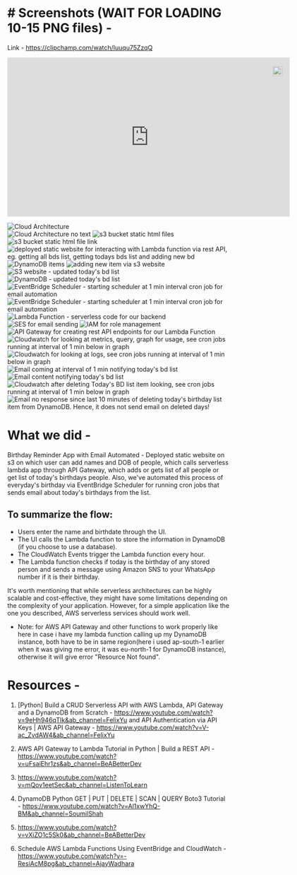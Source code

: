 # # Screenshots (WAIT FOR LOADING 10-15 PNG files) - 

Link - https://clipchamp.com/watch/Iuuqu75ZzqQ


<div style="position:relative;width:fit-content;height:fit-content;">
            <a style="position:absolute;top:20px;right:1rem;opacity:0.8;" href="https://clipchamp.com/watch/Iuuqu75ZzqQ?utm_source=embed&utm_medium=embed&utm_campaign=watch">
                <img loading="lazy" style="height:22px;" src="https://clipchamp.com/e.svg" alt="Made with Clipchamp" />
            </a>
            <iframe allow="autoplay;" allowfullscreen style="border:none" src="https://clipchamp.com/watch/Iuuqu75ZzqQ/embed" width="640" height="360"></iframe>
</div>

<img src="./Screenshots/Architecture5.png" alt="Cloud Architecture"> <br />
<img src="./Screenshots/Architecture6.png" alt="Cloud Architecture no text">
<img src="./Screenshots/ss1.png" alt="s3 bucket static html files">
<img src="./Screenshots/ss2.png" alt="s3 bucket static html file link">
<img src="./Screenshots/ss3.png" alt="deployed static website for interacting with Lambda function via rest API, eg. getting all bds list, getting todays bds list and adding new bd">
<img src="./Screenshots/ss4.png" alt="DynamoDB items">
<img src="./Screenshots/ss5.png" alt="adding new item via s3 website">
<img src="./Screenshots/ss6.png" alt="S3 website - updated today's bd list">
<img src="./Screenshots/ss7.png" alt="DynamoDB -  updated today's bd list">
<img src="./Screenshots/ss8.png" alt="EventBridge Scheduler - starting scheduler at 1 min interval cron job for email automation">
<img src="./Screenshots/ss9.png" alt="EventBridge Scheduler - starting scheduler at 1 min interval cron job for email automation">
<img src="./Screenshots/ss10.png" alt="Lambda Function - serverless code for our backend">
<img src="./Screenshots/ss11.png" alt="SES for email sending">
<img src="./Screenshots/ss12.png" alt="IAM for role management">
<img src="./Screenshots/ss13.png" alt="API Gateway for creating rest API endpoints for our Lambda Function">
<img src="./Screenshots/ss14.png" alt="Cloudwatch for looking at metrics, query, graph for usage, see cron jobs running at interval of 1 min below in graph">
<img src="./Screenshots/ss15.png" alt="Cloudwatch for looking at logs, see cron jobs running at interval of 1 min below in graph">
<img src="./Screenshots/ss16.png" alt="Email coming at interval of 1 min notifying today's bd list">
<img src="./Screenshots/ss17.png" alt="Email content notifying today's bd list">
<img src="./Screenshots/ss18.png" alt="Cloudwatch after deleting Today's BD list item looking, see cron jobs running at interval of 1 min below in graph">
<img src="./Screenshots/ss19.png" alt="Email no response since last 10 minutes of deleting today's birthday list item from DynamoDB. Hence, it does not send email on deleted days!">




# What we did - 
Birthday Reminder App with Email Automated - 
Deployed static website on s3 on which user can add names and DOB of people, which calls serverless lambda app through API Gateway, which adds or gets list of all people or get list of today's birthdays people. Also, we've automated this process of everyday's birthday via EventBridge Scheduler for running cron jobs that sends email about today's birthdays from the list.


<!-- 
- User: hey, i am learning aws, can i use aws serverless to create an application that have simple ui (namefield, datefield) and then run cron jobs every 1 hour to see if today is that person's borthday or not, if it is his birthday, send me on whatsapp channel about it.  

- ChatGPT: Yes, you can definitely use AWS serverless services to create such an application. AWS provides various serverless services that can help you build and deploy your application with minimal infrastructure management. Here's a high-level overview of how you can achieve this using AWS services:
Frontend (UI): You can create a simple UI with a name field and a date field using HTML, CSS, and JavaScript. You can host this static website on AWS S3 (Simple Storage Service).Backend (Serverless Functions): For the backend, you can use AWS Lambda, which is a serverless compute service. You can create a Lambda function that takes the name and birthdate as input, stores them, and checks if today is the person's birthday. You can use Node.js, Python, or other supported languages for writing the Lambda function.
Database (Optional): If you want to store the names and birthdates, you can use AWS DynamoDB, a NoSQL database service. DynamoDB is a serverless and fully managed database that will scale automatically based on your usage.
Cron Jobs (Scheduled Tasks): To run the cron jobs every hour, you can use AWS CloudWatch Events. You can create a CloudWatch Events rule to trigger the Lambda function at a specified schedule (e.g., every hour).
Messaging (WhatsApp Channel): To send messages on the WhatsApp channel, you can use the Amazon SNS (Simple Notification Service) to deliver messages to WhatsApp numbers. Note that the availability of the WhatsApp channel may vary depending on your region, as it is subject to WhatsApp Business API availability. -->

<h2>To summarize the flow:</h2>

- Users enter the name and birthdate through the UI.
- The UI calls the Lambda function to store the information in DynamoDB (if you choose to use a database).
- The CloudWatch Events trigger the Lambda function every hour.
- The Lambda function checks if today is the birthday of any stored person and sends a message using Amazon SNS to your WhatsApp number if it is their birthday.

It's worth mentioning that while serverless architectures can be highly scalable and cost-effective, they might have some limitations depending on the complexity of your application. However, for a simple application like the one you described, AWS serverless services should work well.

<!-- Remember to always check the AWS documentation and pricing details to understand the full capabilities and costs associated with each service before building your application. Good luck with your AWS learning journey! -->

<!-- Lambda Proxy Integration: When you choose a Lambda Proxy integration, the entire request and response are passed through to the Lambda function. This means that the Lambda function receives detailed information about the request, including the request headers, query parameters, path parameters, and the request body. Similarly, the Lambda function can return a detailed response, including status codes, headers, and response body. A Lambda Proxy integration allows you to have fine-grained control over the request and response processing within the Lambda function.

Lambda Non-Proxy Integration: In contrast, with a Lambda non-proxy integration, API Gateway transforms the incoming request into an event object that the Lambda function can understand, but it does not pass the full request details. The Lambda function receives a simplified event object that includes the request body and some metadata. Similarly, the Lambda function must return a simplified response object that API Gateway can understand. Lambda non-proxy integration provides some level of request and response transformation but limits the granularity of control over the request and response.

When you see the message "Are you sure you want to switch to a Lambda Proxy integration?", it usually appears when you are modifying the integration settings for an existing API endpoint and you are changing the integration type from non-proxy to proxy or vice versa. It's a confirmation message to make sure you understand that switching between the two types of integrations can have implications on how the request and response data is handled in the Lambda function.

If you are unsure about whether to switch to a Lambda Proxy integration, consider the following factors:

If you need detailed control over the request and response processing within your Lambda function, a Lambda Proxy integration may be more suitable.
If you prefer to use API Gateway's built-in request and response transformations and do not require detailed access to the request and response data, a Lambda non-proxy integration may be sufficient.
Remember that the choice between Lambda Proxy and Lambda non-proxy integration depends on the specific requirements and use case of your API. -->



<!-- 
- User
do aws serverless lambda is in py only or it is available in other languages also ? 
- ChatGPT
AWS Lambda supports multiple programming languages, not just Python. As of my knowledge cutoff in September 2021, the following languages are supported by AWS Lambda:
Node.js (JavaScript)
Python
Ruby
Java
Go
.NET Core (C#)
Custom Runtime (Allows you to use any language by providing a custom runtime API)
Since Lambda continues to evolve, there might be additional languages supported beyond the ones listed above. You can always check the AWS Lambda documentation for the most up-to-date list of supported languages. -->

- Note:
    for AWS API Gateway and other functions to work properly like here in case i have my lambda function calling up my DynamoDB instance, both have to be in same region(here i used ap-south-1 earlier when it was giving me error, it was eu-north-1 for DynamoDB instance), otherwise it will give error "Resource Not found".

# Resources - 

1. [Python] Build a CRUD Serverless API with AWS Lambda, API Gateway and a DynamoDB from Scratch - https://www.youtube.com/watch?v=9eHh946qTIk&ab_channel=FelixYu and API Authentication via API Keys | AWS API Gateway - https://www.youtube.com/watch?v=V-ac_ZvdAW4&ab_channel=FelixYu

2. AWS API Gateway to Lambda Tutorial in Python | Build a REST API - https://www.youtube.com/watch?v=uFsaiEhr1zs&ab_channel=BeABetterDev

3. https://www.youtube.com/watch?v=mQov1eetSec&ab_channel=ListenToLearn

4. DynamoDB Python GET | PUT | DELETE | SCAN | QUERY Boto3 Tutorial - https://www.youtube.com/watch?v=Al1xwYhQ-BM&ab_channel=SoumilShah

5. https://www.youtube.com/watch?v=vXiZO1c5Sk0&ab_channel=BeABetterDev

6. Schedule AWS Lambda Functions Using EventBridge and CloudWatch - https://www.youtube.com/watch?v=-ResiAcM8pg&ab_channel=AjayWadhara




